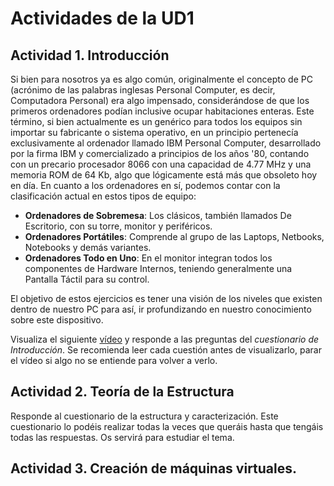 # Actividades de la UD1

## Actividad 1. Introducción

Si bien para nosotros ya es algo común, originalmente el concepto de PC (acrónimo de las palabras inglesas Personal Computer, es decir, Computadora Personal) era algo impensado, considerándose de que los primeros ordenadores podían inclusive ocupar habitaciones enteras. Este término, si bien actualmente es un genérico para todos los equipos sin importar su fabricante o sistema operativo, en un principio pertenecía exclusivamente al ordenador llamado IBM Personal Computer, desarrollado por la firma IBM y comercializado a principios de los años '80, contando con un precario procesador 8066 con una capacidad de 4.77 MHz y una memoria ROM de 64 Kb, algo que lógicamente está más que obsoleto hoy en día.
En cuanto a los ordenadores en sí, podemos contar con la clasificación actual en estos tipos de equipo:

- **Ordenadores de Sobremesa**: Los clásicos, también llamados De Escritorio, con su torre, monitor y periféricos.
- **Ordenadores Portátiles**: Comprende al grupo de las Laptops, Netbooks, Notebooks y demás variantes.
- **Ordenadores Todo en Uno**: En el monitor integran todos los componentes de Hardware Internos, teniendo generalmente una Pantalla Táctil para su control.

El objetivo de estos ejercicios es tener una visión de los niveles que existen dentro de nuestro PC para así, ir profundizando en nuestro conocimiento sobre este dispositivo.

Visualiza el siguiente [vídeo](https://www.youtube.com/watch?v=iOQnZKJ3fls&ab_channel=AntonioSarosi) y responde a las preguntas del _cuestionario de Introducción_. Se recomienda leer cada cuestión antes de visualizarlo, parar el vídeo si algo no se entiende para volver a verlo.

## Actividad 2. Teoría de la Estructura

Responde al cuestionario de la estructura y caracterización. Este cuestionario lo podéis realizar todas la veces que queráis hasta que tengáis todas las respuestas. Os servirá para estudiar el tema.

## Actividad 3. Creación de máquinas virtuales.
